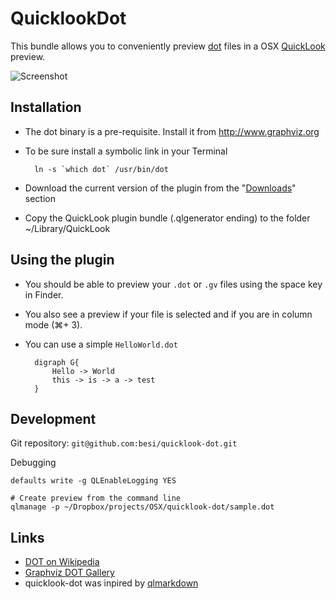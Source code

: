 QuicklookDot
============

This bundle allows you to conveniently preview [dot] files in a OSX [QuickLook] preview.

![Screenshot]

Installation
------------

- The dot binary is a pre-requisite. Install it from <http://www.graphviz.org>
- To be sure install a symbolic link in your Terminal

		ln -s `which dot` /usr/bin/dot

- Download the current version of the plugin from the "[Downloads]" section
- Copy the QuickLook plugin bundle (.qlgenerator ending) to the folder ~/Library/QuickLook


Using the plugin
----------------

- You should be able to preview your `.dot` or `.gv` files using the space key in Finder.
- You also see a preview if your file is selected and if you are in column mode (⌘+ 3).
- You can use a simple `HelloWorld.dot`

		digraph G{
			Hello -> World
			this -> is -> a -> test
		}


Development
-----------

Git repository: `git@github.com:besi/quicklook-dot.git`
         
Debugging

	defaults write -g QLEnableLogging YES
	
	# Create preview from the command line
	qlmanage -p ~/Dropbox/projects/OSX/quicklook-dot/sample.dot


Links
-----

- [DOT on Wikipedia][dot]
- [Graphviz DOT Gallery][graphvizgallery]
- quicklook-dot was inpired by [qlmarkdown]

[dot]: http://en.wikipedia.org/wiki/DOT_language     
[quicklook]: http://www.apple.com/macosx/what-is-macosx/quick-look.html      
[downloads]: https://github.com/besi/quicklook-dot/downloads
[screenshot]: https://raw.github.com/besi/quicklook-dot/master/screenshot.png
[qlmarkdown]: https://github.com/toland/qlmarkdown
[graphvizgallery]: http://graphviz.org/Gallery.php